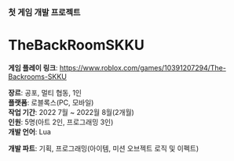 ### 첫 게임 개발 프로젝트
# TheBackRoomSKKU

**게임 플레이 링크**: https://www.roblox.com/games/10391207294/The-Backrooms-SKKU
</br>

**장르**: 공포, 멀티 협동, 1인 </br>
**플랫폼**: 로블록스(PC, 모바일) </br>
**작업 기간**: 2022 7월 ~ 2022월 8월(2개월) </br>
**인원**: 5명(아트 2인, 프로그래밍 3인)</br>
**개발 언어**: Lua</br>

**개발 파트**: 기획, 프로그래밍(아이템, 미션 오브젝트 로직 및 이펙트)
